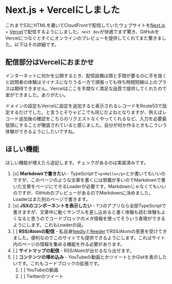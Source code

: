 # Next.js + Vercelにしました

これまでS3にHTMLを置いてCloudFrontで配信していたウェブサイトを[Next.js] + [Vercel]で配信するようにしました。`next dev`が快適でまず驚き、GitHubをVercelにつなぐとすぐにオンラインのプレビューを提供してくれてまた驚きました。以下はその詳細です。

[Next.js]: https://nextjs.org/
[Vercel]: https://vercel.com/home

## 配信部分はVercelにおまかせ

インターネットに何かを公開するとき、配信設備は頭と手間が要るのに手を抜くと訪問者の体験はマイナスになりうる一方で頑張っても待ち時間短縮以上のプラスは期待できません。Vercelはここを手間なく満足な品質で提供してくれたので楽ができました。ありがたい。

ドメインの設定もVercelに設定を追加すると表示されるレコードをRoute53で設定するだけでした。と言うとそりゃどこでも同じだよねとなりますが、例えばレコード追加後の確認をこちらのリクエストなくやってくれるなど、入力を必要最低限にすることが徹底されていると感じました。自分が何か作るときもこういう体験ができるようにしたいですね。

## ほしい機能

ほしい機能が増えたら追記します。チェックがあるのは実装済みです。

1. [x] **Markdownで書きたい** - TypeScriptで`<p>Hello</p>`とか書いてもいいのですが、このページのような文章を書くには邪魔が多いのでMarkdownで書いた文章をページにできるLoaderが必要です。Markdownじゃなくてもいいのですが、GitHubのプレビューがあるのでMarkdownに決めました。Loaderはまた別のページで書きます。
1. [x] **JSXのコンポーネントを表示したい** - 1つのアプリなら全部TypeScriptで書きますが、文章中に動くサンプルを差し込めると書く体験も読む体験もよくなると思うのでコードブロックのメタ情報を使ってそういう表現ができるようにします。これもLoaderの話。
1. [ ] **RSS/Atomの配信** - 私自身[feedly]と[Reeder]でRSS/Atomの恩恵を受けてきました。便利なのでこのサイトでも提供できるようにします。これはサイト内のページの情報を集める機能を作る必要があります。
1. [ ] **サイトマップの配信** - RSS/Atomが出せるなら出せます。
1. [ ] **コンテンツの埋め込み** - YouTubeの動画とかツイートとかGistを表示したいです。これもコードブロックの拡張です。
    1. [ ] YouTubeの動画
    1. [ ] Twitterのツイート

[Feedly]: https://feedly.com/
[Reeder]: https://reederapp.com/
